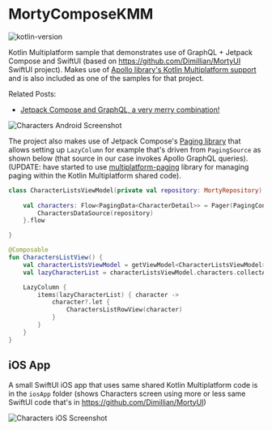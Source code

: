 # MortyComposeKMM

![kotlin-version](https://img.shields.io/badge/kotlin-1.8.20-orange)

Kotlin Multiplatform sample that demonstrates use of GraphQL + Jetpack Compose and SwiftUI (based on https://github.com/Dimillian/MortyUI SwiftUI project).
Makes use of [Apollo library's Kotlin Multiplatform support](https://www.apollographql.com/docs/android/essentials/get-started-multiplatform/) and is also included as one of the samples for that project.


Related Posts:
* [Jetpack Compose and GraphQL, a very merry combination!](https://johnoreilly.dev/posts/jetpack-compose-graphql/)


![Characters Android Screenshot](/art/characters_screenshot.png?raw=true)


The project also makes use of Jetpack Compose's [Paging library](https://developer.android.com/jetpack/androidx/releases/paging#paging_compose_version_100_2)
that allows setting up `LazyColumn` for example that's driven from `PagingSource` as shown below (that source in our case invokes Apollo GraphQL queries). (UPDATE: have started to use [multiplatform-paging](https://github.com/kuuuurt/multiplatform-paging) library for managing paging within the Kotlin Multiplatform shared code).

```kotlin
class CharacterListsViewModel(private val repository: MortyRepository): ViewModel() {
    
    val characters: Flow<PagingData<CharacterDetail>> = Pager(PagingConfig(pageSize = 20)) {
        CharactersDataSource(repository)
    }.flow

}

@Composable
fun CharactersListView() {
    val characterListsViewModel = getViewModel<CharacterListsViewModel>()
    val lazyCharacterList = characterListsViewModel.characters.collectAsLazyPagingItems()

    LazyColumn {
        items(lazyCharacterList) { character ->
            character?.let {
                CharactersListRowView(character)
            }
        }
    }
}
```


## iOS App

A small SwiftUI iOS app that uses same shared Kotlin Multiplatform code is in the `iosApp` folder
 (shows Characters screen using more or less same SwiftUI code that's in https://github.com/Dimillian/MortyUI)

![Characters iOS Screenshot](/art/characters_screenshot_ios.png?raw=true)
